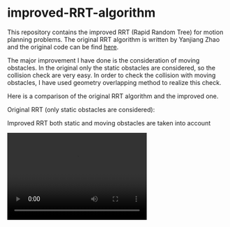 # improved-RRT-algorithm

This repository contains the improved RRT (Rapid Random Tree) for motion planning problems. The original RRT algorithm is written by Yanjiang 
Zhao and the original code can be find [here](http://www.codeforge.cn/read/218580/pathRRT.m__html). 

The major improvement I have done is the consideration of moving obstacles. In the original only the static obstacles are considered, so the 
collision check are very easy. In order to check the collision with moving obstacles, I have used geometry overlapping method to realize this
check.

Here is a comparison of the original RRT algorithm and the improved one.

Original RRT (only static obstacles are considered):



Improved RRT both static and moving obstacles are taken into account

<video width="320" height="200" controls preload> 
    <source src="video1.webm"></https://github.com/LihaoWang1991/improved-RRT-algorithm/tree/master/image-and-video> 
</video>


